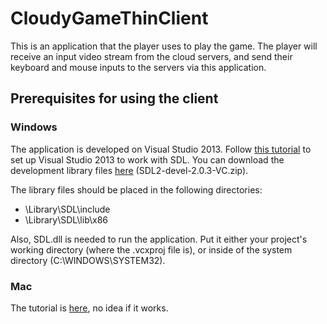 # CloudyGameThinClient
This is an application that the player uses to play the game. The player will receive an input video stream from the cloud servers, and send their keyboard and mouse inputs to the servers via this application.

## Prerequisites for using the client 
### Windows
The application is developed on Visual Studio 2013. Follow [this tutorial](http://lazyfoo.net/tutorials/SDL/01_hello_SDL/windows/msvsnet2010u/index.php) to set up Visual Studio 2013 to work with SDL. You can download the development library files [here](https://www.libsdl.org/download-2.0.php) (SDL2-devel-2.0.3-VC.zip).

The library files should be placed in the following directories:
- \Library\SDL\include
- \Library\SDL\lib\x86

Also, SDL.dll is needed to run the application. Put it either your project's working directory (where the .vcxproj file is), or inside of the system directory (C:\WINDOWS\SYSTEM32).

### Mac
The tutorial is [here](http://lazyfoo.net/tutorials/SDL/01_hello_SDL/mac/index.php), no idea if it works.
